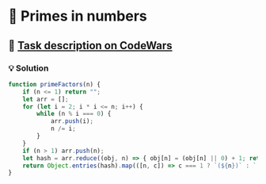 # 📝 Primes in numbers

## 🔗 [Task description on CodeWars](https://www.codewars.com/kata/54d512e62a5e54c96200019e)

### 💡 Solution

```javascript
function primeFactors(n) {
    if (n <= 1) return "";
    let arr = [];
    for (let i = 2; i * i <= n; i++) {
        while (n % i === 0) {
            arr.push(i);
            n /= i;
        }
    }
    if (n > 1) arr.push(n);
    let hash = arr.reduce((obj, n) => { obj[n] = (obj[n] || 0) + 1; return obj; }, {});
    return Object.entries(hash).map(([n, c]) => c === 1 ? `(${n})` : `(${n}**${c})`).join('');
}
```
